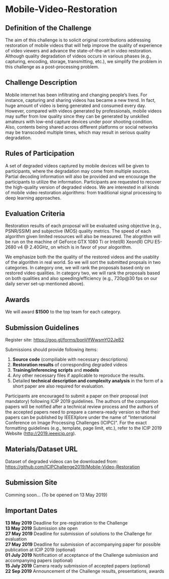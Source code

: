 # Mobile-Video-Restoration


## Definition of the Challenge
 
The aim of this challenge is to solicit original contributions addressing restoration of mobile videos that will help improve the quality of experience of video viewers and advance the state-of-the-art in video restoration. Although quality degradation of videos occurs in various phases (e.g., capturing, encoding, storage, transmitting, etc.), we simplify the problem in this challenge as a post-processing problem. 

## Challenge Description

Mobile internet has been infiltrating and changing people’s lives. For instance, capturing and sharing videos has became a new trend. In fact, huge amount of video is being generated and consumed every day. However, compared with videos generated by professionals, mobile videos may suffer from low quality since they can be generated by unskilled amateurs with low-end capture devices under poor shooting condition. Also, contents being shared across different platforms or social networks may be transcoded multiple times, which may result in serious quality degradation.


## Rules of Participation
 
A set of degraded videos captured by mobile devices will be given to participants, where the degradation may come from multiple sources. Partial decoding information will also be provided and we encourage the participants to utilize the information. Participants are requested to recover the high-quality version of degraded videos. We are interested in all kinds of mobile video restoration algorithms: from traditional signal processing to deep learning approaches.


## Evaluation Criteria
 
Restoration results of each proposal will be evaluated using objective (e.g., PSNR/SSIM) and subjective (MOS) quality metrics. The speed of each algorithm given limited resources will also be measured. The alogrithm will be run on the machine of GeForce GTX 1080 Ti or Intel(R) Xeon(R) CPU E5-2680 v4 @ 2.40GHz, on which is in favor of your alogorithm.

We emphasize both the the quality of the restored videos and the usablity of the algorithm in real world. So we will sort the submitted propsals in two categories. In category one, we will rank the proposals based only on restored video qualities. In category two, we will rank the proposals based on both qualities and also speeding/efficiency (e.g., 720p@30 fps on our daily server set-up mentioned above).

## Awards
 
We will award **$1500** to the top team for each category.
 
## Submission Guidelines
 
Register site: https://goo.gl/forms/bonVIfWwsmYO2JeB2
 
Submissions should provide following items:
 1. **Source code** (compiliable with necessary descriptions)
 2. **Restoration results** of corresponding degraded videos
 3. **Training/inferencing scripts** and **models** 
 4. Any other necessary files if applicable to reproduce the results. 
 5. Detailed **technical description and complexity analysis** in the form of a short paper are also required for evaluation.

Participants are encouraged to submit a paper on their proposal (not mandatory) following ICIP 2019 guidelines. The authors of the companion papers will be notified after a technical review process and the authors of the accepted papers need to prepare a camera-ready version so that their papers can be published by IEEEXplore under the name of "International Conference on Image Processing Challenges (ICIPC)". For the exact formatting guidelines (e.g., template, page limit, etc.), refer to the ICIP 2019 Website (http://2019.ieeeicip.org).

## Materials/Dataset URL
Dataset of degraded videos can be downloaded from: https://github.com/ICIPChallenge2019/Mobile-Video-Restoration
 
## Submission Site
Comming soon... (To be opened on 13 May 2019)

## Important Dates
 **13 May 2019**    Deadline for pre-registration to the Challenge\
 **13 May 2019**    Submission site open\
 **27 May 2019**    Deadline for submission of solutions to the Challenge for evaluation\
 **27 May 2019**    Deadline for submission of accompanying paper for possible publication at ICIP 2019 (optional) \
 **01 July 2019**   Notification of acceptance of the Challenge submission and accompanying papers (optional)\
 **15 July 2019**   Camera ready submission of accepted papers (optional)\
 **22 Sep 2019**    Announcement of the Challenge results, presentations, awards 


